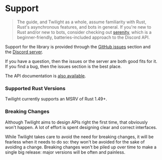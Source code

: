 # Support

> The guide, and Twilight as a whole, assume familiarity with Rust, Rust's
> asynchronous features, and bots in general. If you're new to Rust and/or new
> to bots, consider checking out [serenity], which is a beginner-friendly,
> batteries-included approach to the Discord API.

Support for the library is provided through the [GitHub issues] section and the
[Discord server].

If you have a question, then the issues or the server are both good fits for it.
If you find a bug, then the issues section is the best place.

The API documentation is [also available][api docs].

### Supported Rust Versions

Twilight currently supports an MSRV of Rust 1.49+.

### Breaking Changes

Although Twilight aims to design APIs right the first time, that obviously won't
happen. A lot of effort is spent designing clear and correct interfaces.

While Twilight takes care to avoid the need for breaking changes, it will be
fearless when it needs to do so: they won't be avoided for the sake of avoiding
a change. Breaking changes won't be piled up over time to make a single big
release: major versions will be often and painless.

[Discord server]: https://discord.gg/twilight-rs
[GitHub issues]: https://github.com/twilight-rs/twilight/issues
[api docs]: https://api.twilight.rs
[serenity]: https://crates.io/crates/serenity
